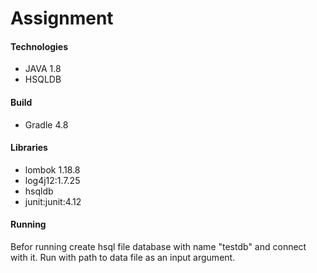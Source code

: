 # Assignment

#### Technologies
- JAVA 1.8
- HSQLDB

#### Build
- Gradle 4.8

#### Libraries
- lombok 1.18.8
- log4j12:1.7.25
- hsqldb
- junit:junit:4.12

#### Running
Befor running create hsql file database with name "testdb" and connect with it. Run with path to data file as an input argument. 
